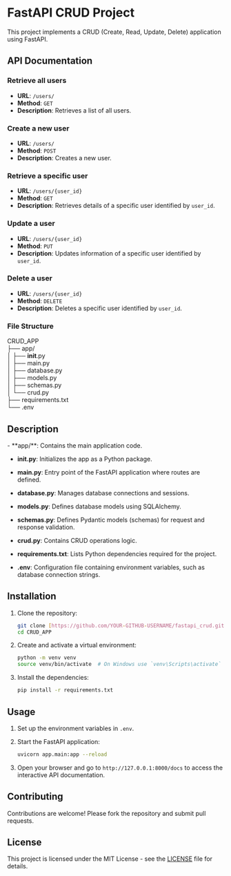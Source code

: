 # FastAPI CRUD Project

This project implements a CRUD (Create, Read, Update, Delete) application using FastAPI.

## API Documentation

### Retrieve all users

- **URL**: `/users/`
- **Method**: `GET`
- **Description**: Retrieves a list of all users.

### Create a new user

- **URL**: `/users/`
- **Method**: `POST`
- **Description**: Creates a new user.

### Retrieve a specific user

- **URL**: `/users/{user_id}`
- **Method**: `GET`
- **Description**: Retrieves details of a specific user identified by `user_id`.

### Update a user

- **URL**: `/users/{user_id}`
- **Method**: `PUT`
- **Description**: Updates information of a specific user identified by `user_id`.

### Delete a user

- **URL**: `/users/{user_id}`
- **Method**: `DELETE`
- **Description**: Deletes a specific user identified by `user_id`.

<h3>File Structure</h3>

CRUD_APP <br>
├── app/ <br>
│   ├── __init__.py<br>
│   ├── main.py<br>
│   ├── database.py<br>
│   ├── models.py<br>
│   ├── schemas.py<br>
│   └── crud.py<br>
├── requirements.txt<br>
└── .env<br>

<h2>Description</h2>
- **app/**: Contains the main application code.

  - **__init__.py**: Initializes the app as a Python package.
  - **main.py**: Entry point of the FastAPI application where routes are defined.
  - **database.py**: Manages database connections and sessions.
  - **models.py**: Defines database models using SQLAlchemy.
  - **schemas.py**: Defines Pydantic models (schemas) for request and response validation.
  - **crud.py**: Contains CRUD operations logic.

- **requirements.txt**: Lists Python dependencies required for the project.
- **.env**: Configuration file containing environment variables, such as database connection strings.

## Installation

1. Clone the repository:

    ```sh
    git clone [https://github.com/YOUR-GITHUB-USERNAME/fastapi_crud.git](https://github.com/mdsayem01k/CRUD_APP.git)
    cd CRUD_APP
    ```

2. Create and activate a virtual environment:

    ```sh
    python -m venv venv
    source venv/bin/activate  # On Windows use `venv\Scripts\activate`
    ```

3. Install the dependencies:

    ```sh
    pip install -r requirements.txt
    ```

## Usage

1. Set up the environment variables in `.env`.
2. Start the FastAPI application:

    ```sh
    uvicorn app.main:app --reload
    ```

3. Open your browser and go to `http://127.0.0.1:8000/docs` to access the interactive API documentation.

## Contributing

Contributions are welcome! Please fork the repository and submit pull requests.

## License

This project is licensed under the MIT License - see the [LICENSE](LICENSE) file for details.


